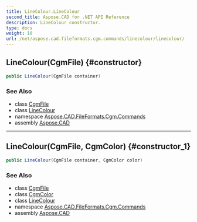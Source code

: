 ```yaml
---
title: LineColour.LineColour
second_title: Aspose.CAD for .NET API Reference
description: LineColour constructor. 
type: docs
weight: 10
url: /net/aspose.cad.fileformats.cgm.commands/linecolour/linecolour/
---
```

## LineColour(CgmFile) {#constructor}

```csharp
public LineColour(CgmFile container)
```

### See Also

* class [CgmFile](../../../aspose.cad.fileformats.cgm/cgmfile/)
* class [LineColour](../)
* namespace [Aspose.CAD.FileFormats.Cgm.Commands](../../linecolour/)
* assembly [Aspose.CAD](../../../)

---

## LineColour(CgmFile, CgmColor) {#constructor_1}

```csharp
public LineColour(CgmFile container, CgmColor color)
```

### See Also

* class [CgmFile](../../../aspose.cad.fileformats.cgm/cgmfile/)
* class [CgmColor](../../../aspose.cad.fileformats.cgm.classes/cgmcolor/)
* class [LineColour](../)
* namespace [Aspose.CAD.FileFormats.Cgm.Commands](../../linecolour/)
* assembly [Aspose.CAD](../../../)


